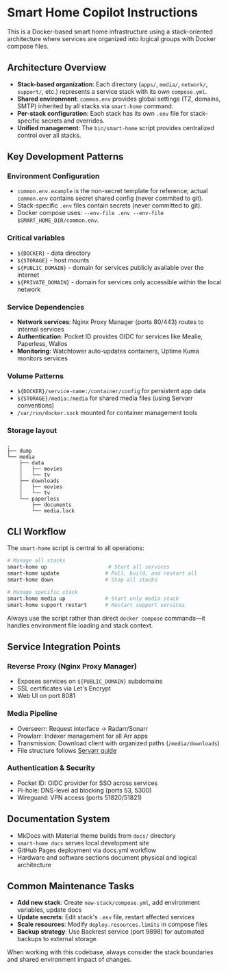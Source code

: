 # Smart Home Copilot Instructions

This is a Docker-based smart home infrastructure using a stack-oriented architecture where services are organized into logical groups with Docker compose files.

## Architecture Overview

- **Stack-based organization**: Each directory (`apps/`, `media/`, `network/`, `support/`, etc.) represents a service stack with its own `compose.yml`.
- **Shared environment**: `common.env` provides global settings (TZ, domains, SMTP) inherited by all stacks via `smart-home` command.
- **Per-stack configuration**: Each stack has its own `.env` file for stack-specific secrets and overrides.
- **Unified management**: The `bin/smart-home` script provides centralized control over all stacks.

## Key Development Patterns

### Environment Configuration

- `common.env.example` is the non-secret template for reference; actual `common.env` contains secret shared config (never commited to git).
- Stack-specific `.env` files contain secrets (never committed to git).
- Docker compose uses: `--env-file .env --env-file $SMART_HOME_DIR/common.env`.

### Critical variables

- `${DOCKER}` - data directory
- `${STORAGE}` - host mounts
- `${PUBLIC_DOMAIN}` - domain for services publicly available over the internet
- `${PRIVATE_DOMAIN}` - domain for services only accessible within the local network

### Service Dependencies

- **Network services**: Nginx Proxy Manager (ports 80/443) routes to internal services
- **Authentication**: Pocket ID provides OIDC for services like Mealie, Paperless, Wallos
- **Monitoring**: Watchtower auto-updates containers, Uptime Kuma monitors services

### Volume Patterns

- `${DOCKER}/service-name:/container/config` for persistent app data
- `${STORAGE}/media:/media` for shared media files (using Servarr conventions)
- `/var/run/docker.sock` mounted for container management tools

### Storage layout

```
.
├── dump
└── media
    ├── data
    │   ├── movies
    │   └── tv
    ├── downloads
    │   ├── movies
    │   └── tv
    └── paperless
        ├── documents
        └── media.lock
```

## CLI Workflow

The `smart-home` script is central to all operations:

```bash
# Manage all stacks
smart-home up                    # Start all services
smart-home update               # Pull, build, and restart all
smart-home down                 # Stop all stacks

# Manage specific stack
smart-home media up             # Start only media stack
smart-home support restart      # Restart support services
```

Always use the script rather than direct `docker compose` commands—it handles environment file loading and stack context.

## Service Integration Points

### Reverse Proxy (Nginx Proxy Manager)

- Exposes services on `${PUBLIC_DOMAIN}` subdomains
- SSL certificates via Let's Encrypt
- Web UI on port 8081

### Media Pipeline

- Overseerr: Request interface → Radarr/Sonarr
- Prowlarr: Indexer management for all Arr apps
- Transmission: Download client with organized paths (`/media/downloads`)
- File structure follows [Servarr guide](https://wiki.servarr.com/docker-guide#consistent-and-well-planned-paths)

### Authentication & Security

- Pocket ID: OIDC provider for SSO across services
- Pi-hole: DNS-level ad blocking (ports 53, 5300)
- Wireguard: VPN access (ports 51820/51821)

## Documentation System

- MkDocs with Material theme builds from `docs/` directory
- `smart-home docs` serves local development site
- GitHub Pages deployment via docs.yml workflow
- Hardware and software sections document physical and logical architecture

## Common Maintenance Tasks

- **Add new stack**: Create `new-stack/compose.yml`, add environment variables, update docs
- **Update secrets**: Edit stack's `.env` file, restart affected services
- **Scale resources**: Modify `deploy.resources.limits` in compose files
- **Backup strategy**: Use Backrest service (port 9898) for automated backups to external storage

When working with this codebase, always consider the stack boundaries and shared environment impact of changes.
